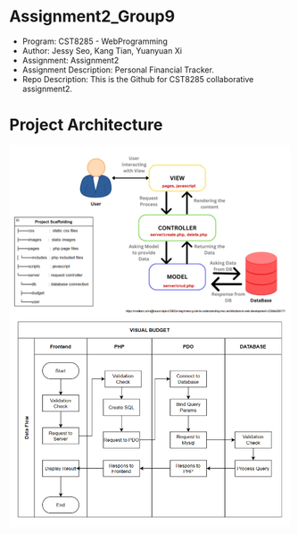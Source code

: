 # Assignment2_Group9
- Program: CST8285 - WebProgramming
- Author: Jessy Seo, Kang Tian, Yuanyuan Xi
- Assignment: Assignment2
- Assignment Description: Personal Financial Tracker.
- Repo Description: This is the Github for CST8285 collaborative assignment2. 

# Project Architecture
<img align="right" max-width="100%" src="https://raw.githubusercontent.com/JessySeo9955/Assignment2_Group9/main/.github/images/mvc.png" />
<img align="right" max-width="100%" src="https://raw.githubusercontent.com/JessySeo9955/Assignment2_Group9/main/.github/images/data_flow.png" />
